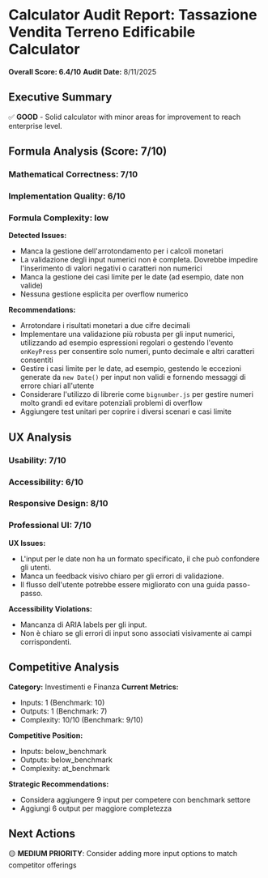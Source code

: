 # Calculator Audit Report: Tassazione Vendita Terreno Edificabile Calculator

**Overall Score: 6.4/10**
**Audit Date:** 8/11/2025

## Executive Summary

✅ **GOOD** - Solid calculator with minor areas for improvement to reach enterprise level.

## Formula Analysis (Score: 7/10)

### Mathematical Correctness: 7/10
### Implementation Quality: 6/10
### Formula Complexity: low

**Detected Issues:**
- Manca la gestione dell'arrotondamento per i calcoli monetari
- La validazione degli input numerici non è completa. Dovrebbe impedire l'inserimento di valori negativi o caratteri non numerici
- Manca la gestione dei casi limite per le date (ad esempio, date non valide)
- Nessuna gestione esplicita per overflow numerico

**Recommendations:**
- Arrotondare i risultati monetari a due cifre decimali
- Implementare una validazione più robusta per gli input numerici, utilizzando ad esempio espressioni regolari o gestendo l'evento `onKeyPress` per consentire solo numeri, punto decimale e altri caratteri consentiti
- Gestire i casi limite per le date, ad esempio, gestendo le eccezioni generate da `new Date()` per input non validi e fornendo messaggi di errore chiari all'utente
- Considerare l'utilizzo di librerie come `bignumber.js` per gestire numeri molto grandi ed evitare potenziali problemi di overflow
- Aggiungere test unitari per coprire i diversi scenari e casi limite

## UX Analysis

### Usability: 7/10
### Accessibility: 6/10  
### Responsive Design: 8/10
### Professional UI: 7/10

**UX Issues:**
- L'input per le date non ha un formato specificato, il che può confondere gli utenti.
- Manca un feedback visivo chiaro per gli errori di validazione.
- Il flusso dell'utente potrebbe essere migliorato con una guida passo-passo.

**Accessibility Violations:**
- Mancanza di ARIA labels per gli input.
- Non è chiaro se gli errori di input sono associati visivamente ai campi corrispondenti.

## Competitive Analysis

**Category:** Investimenti e Finanza
**Current Metrics:**
- Inputs: 1 (Benchmark: 10)
- Outputs: 1 (Benchmark: 7)
- Complexity: 10/10 (Benchmark: 9/10)

**Competitive Position:**
- Inputs: below_benchmark
- Outputs: below_benchmark  
- Complexity: at_benchmark

**Strategic Recommendations:**
- Considera aggiungere 9 input per competere con benchmark settore
- Aggiungi 6 output per maggiore completezza

## Next Actions

🟡 **MEDIUM PRIORITY**: Consider adding more input options to match competitor offerings
